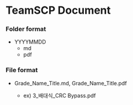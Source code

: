 ﻿# TeamSCP Document

### Folder format

- YYYYMMDD	
  - md
  - pdf

### File format

- Grade_Name_Title.md, Grade_Name_Title.pdf

  - ex) 3_배대식_CRC Bypass.pdf
